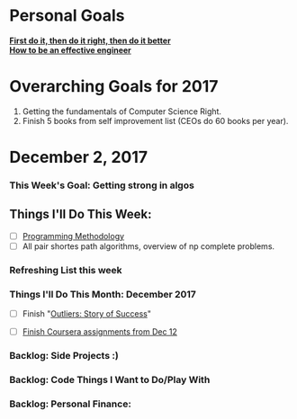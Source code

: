 Personal Goals
==============
**[First do it, then do it right, then do it better](https://medium.com/@addyosmani/totally-get-your-frustration-ea11adf237e3)**     
**[How to be an effective engineer](https://gist.github.com/rondy/af1dee1d28c02e9a225ae55da2674a6f)**
# Overarching Goals for 2017
1. Getting the fundamentals of Computer Science Right.
2. Finish 5 books from self improvement list (CEOs do 60 books per year).

# December 2, 2017

### This Week's Goal: Getting strong in algos

## Things I'll Do This Week:
- [ ] [Programming Methodology](https://see.stanford.edu/Course/CS106A)
- [ ] All pair shortes path algorithms, overview of np complete problems.

### Refreshing List this week

### Things I'll Do This Month: December 2017
- [ ] Finish "[Outliers: Story of Success](https://www.goodreads.com/book/show/3228917-outliers)"
- [ ] [Finish Coursera assignments from Dec 12](https://github.com/prakashn27/Algorithms/tree/master/University-Assignments/Princeton/algo2)


### Backlog: Side Projects :)

### Backlog: Code Things I Want to Do/Play With

### Backlog: Personal Finance:
